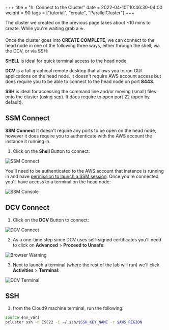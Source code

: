 +++
title = "h. Connect to the Cluster"
date = 2022-04-10T10:46:30-04:00
weight = 90
tags = ["tutorial", "create", "ParallelCluster"]
+++

The cluster we created on the previous page takes about ~10 mins to create. While you're waiting grab a ☕️.

Once the cluster goes into **CREATE COMPLETE**, we can connect to the head node in one of the following three ways, either through the shell, via the DCV, or via SSH:

**SHELL** is ideal for quick terminal access to the head node.

**DCV** is a full graphical remote desktop that allows you to run GUI applications on the head node. It doesn't require AWS account access but does require you to be able to connect to the head node on port **8443**.

**SSH** is ideal for accessing the command line and/or moving (small) files onto the cluster (using *scp*). It does require to open port 22 (open by default).

## SSM Connect

**SSM Connect** It doesn't require any ports to be open on the head node, however it does require you to authenticate with the AWS account the instance it running in.

1. Click on the **Shell** Button to connect:

![SSM Connect](/images/isc22/ssm-connect.png)

You'll need to be authenticated to the AWS account that instance is running in and have [permission to launch a SSM session](https://docs.aws.amazon.com/systems-manager/latest/userguide/getting-started-add-permissions-to-existing-profile.html). Once you're connected you'll have access to a terminal on the head node:

![SSM Console](/images/isc22/ssm-console.png)

## DCV Connect

1. Click on the **DCV** Button to connect:

![DCV Connect](/images/isc22/dcv-connect.png)

2. As a one-time step since DCV uses self-signed certificates you'll need to click on **Advanced** > **Proceed to Unsafe**:

![Browser Warning](/images/isc22/browser-warning.png)

3. Next to launch a terminal (where the rest of the lab will run) we'll click **Activities** > **Terminal**:

![DCV Terminal](/images/isc22/dcv-terminal.png)


## SSH

1. from the Cloud9 machine terminal, run the following:

```bash
source env_vars
pcluster ssh -n ISC22 -i ~/.ssh/$SSH_KEY_NAME -r $AWS_REGION      
```

